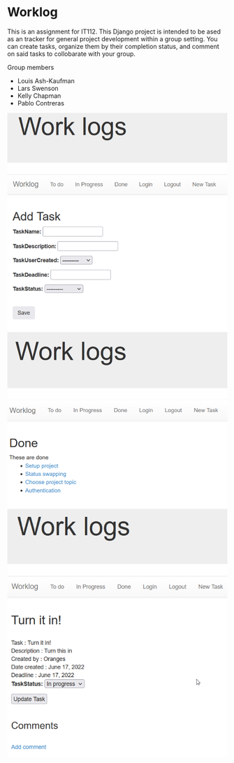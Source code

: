# Worklog

This is an assignment for IT112. This Django project is intended to be ased as an tracker for general project development within a group setting. You can create tasks, organize them by their completion status, and comment on said tasks to collobarate with your group.

Group members
* Louis Ash-Kaufman
* Lars Swenson
* Kelly Chapman
* Pablo Contreras




![Add task](./images/addtask.png)
![Tasks in the done column](./images/done.png)
![Show task details](./images/taskview.png)




